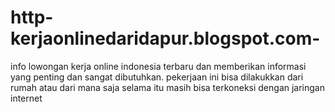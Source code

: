 # http-kerjaonlinedaridapur.blogspot.com-
info lowongan kerja online indonesia terbaru dan memberikan informasi yang penting dan sangat dibutuhkan. pekerjaan ini bisa dilakukkan dari rumah atau dari mana saja selama itu masih bisa terkoneksi dengan jaringan internet
